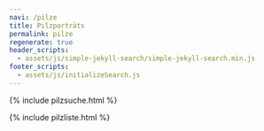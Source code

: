 ```yaml
---
navi: /pilze
title: Pilzporträts
permalink: pilze
regenerate: true
header_scripts:
  - assets/js/simple-jekyll-search/simple-jekyll-search.min.js
footer_scripts:
  - assets/js/initializeSearch.js
---
```


{% include pilzsuche.html %}

{% include pilzliste.html %}
